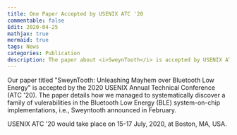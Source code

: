```yaml
---
title: One Paper Accepted by USENIX ATC '20
commentable: false
Edit: 2020-04-25
mathjax: true
mermaid: true
tags: News
categories: Publication
description: The paper about <i>SweynTooth</i> is accepted by USENIX ATC 2020.
---
```


<p>Our paper titled "SweynTooth: Unleashing Mayhem over Bluetooth Low Energy" is accepted by the <a href="https://www.usenix.org/conference/atc20" style="text-decoration: none;" target="_blank">2020 USENIX Annual Technical Conference (ATC '20)</a>. The paper details how we managed to systematically discover a family of vulerabilities in the Bluetooth Low Energy (BLE) system-on-chip implementations, i.e., <a href="https://asset-group.github.io/disclosures/sweyntooth/" style="text-decoration: none;" target="_blank">Sweyntooth announced in February</a>.</p>


<p>USENIX ATC '20 would take place on 15-17 July, 2020, at Boston, MA, USA.</p>
